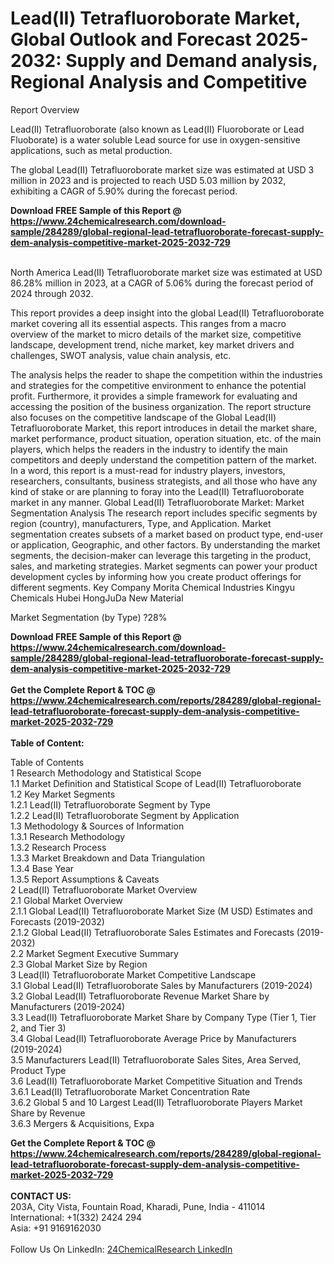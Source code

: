 <h1>Lead(II) Tetrafluoroborate Market, Global Outlook and Forecast 2025-2032: Supply and Demand analysis, Regional Analysis and Competitive</h1><p>Report Overview</p><p>
Lead(II) Tetrafluoroborate (also known as Lead(II) Fluoroborate or Lead Fluoborate) is a water soluble Lead source for use in oxygen-sensitive applications, such as metal production.</p><p>
The global Lead(II) Tetrafluoroborate market size was estimated at USD 3 million in 2023 and is projected to reach USD 5.03 million by 2032, exhibiting a CAGR of 5.90% during the forecast period.</p><div><b>Download FREE Sample of this Report @ 
            <a href="https://www.24chemicalresearch.com/download-sample/284289/global-regional-lead-tetrafluoroborate-forecast-supply-dem-analysis-competitive-market-2025-2032-729">
            https://www.24chemicalresearch.com/download-sample/284289/global-regional-lead-tetrafluoroborate-forecast-supply-dem-analysis-competitive-market-2025-2032-729</a></b></div><br><p>
North America Lead(II) Tetrafluoroborate market size was estimated at USD 86.28% million in 2023, at a CAGR of 5.06% during the forecast period of 2024 through 2032.</p><p>
This report provides a deep insight into the global Lead(II) Tetrafluoroborate market covering all its essential aspects. This ranges from a macro overview of the market to micro details of the market size, competitive landscape, development trend, niche market, key market drivers and challenges, SWOT analysis, value chain analysis, etc.</p><p>
The analysis helps the reader to shape the competition within the industries and strategies for the competitive environment to enhance the potential profit. Furthermore, it provides a simple framework for evaluating and accessing the position of the business organization. The report structure also focuses on the competitive landscape of the Global Lead(II) Tetrafluoroborate Market, this report introduces in detail the market share, market performance, product situation, operation situation, etc. of the main players, which helps the readers in the industry to identify the main competitors and deeply understand the competition pattern of the market.
In a word, this report is a must-read for industry players, investors, researchers, consultants, business strategists, and all those who have any kind of stake or are planning to foray into the Lead(II) Tetrafluoroborate market in any manner.
Global Lead(II) Tetrafluoroborate Market: Market Segmentation Analysis
The research report includes specific segments by region (country), manufacturers, Type, and Application. Market segmentation creates subsets of a market based on product type, end-user or application, Geographic, and other factors. By understanding the market segments, the decision-maker can leverage this targeting in the product, sales, and marketing strategies. Market segments can power your product development cycles by informing how you create product offerings for different segments.
Key Company
Morita Chemical Industries
Kingyu Chemicals
Hubei HongJuDa New Material</p><p>
Market Segmentation (by Type)
?28%
</p><div><b>Download FREE Sample of this Report @ 
            <a href="https://www.24chemicalresearch.com/download-sample/284289/global-regional-lead-tetrafluoroborate-forecast-supply-dem-analysis-competitive-market-2025-2032-729">
            https://www.24chemicalresearch.com/download-sample/284289/global-regional-lead-tetrafluoroborate-forecast-supply-dem-analysis-competitive-market-2025-2032-729</a></b></div><br><div><b>Get the Complete Report & TOC @ 
            <a href="https://www.24chemicalresearch.com/reports/284289/global-regional-lead-tetrafluoroborate-forecast-supply-dem-analysis-competitive-market-2025-2032-729">
            https://www.24chemicalresearch.com/reports/284289/global-regional-lead-tetrafluoroborate-forecast-supply-dem-analysis-competitive-market-2025-2032-729</a></b></div><br>
            <b>Table of Content:</b><p>Table of Contents<br />
1 Research Methodology and Statistical Scope<br />
1.1 Market Definition and Statistical Scope of Lead(II) Tetrafluoroborate<br />
1.2 Key Market Segments<br />
1.2.1 Lead(II) Tetrafluoroborate Segment by Type<br />
1.2.2 Lead(II) Tetrafluoroborate Segment by Application<br />
1.3 Methodology & Sources of Information<br />
1.3.1 Research Methodology<br />
1.3.2 Research Process<br />
1.3.3 Market Breakdown and Data Triangulation<br />
1.3.4 Base Year<br />
1.3.5 Report Assumptions & Caveats<br />
2 Lead(II) Tetrafluoroborate Market Overview<br />
2.1 Global Market Overview<br />
2.1.1 Global Lead(II) Tetrafluoroborate Market Size (M USD) Estimates and Forecasts (2019-2032)<br />
2.1.2 Global Lead(II) Tetrafluoroborate Sales Estimates and Forecasts (2019-2032)<br />
2.2 Market Segment Executive Summary<br />
2.3 Global Market Size by Region<br />
3 Lead(II) Tetrafluoroborate Market Competitive Landscape<br />
3.1 Global Lead(II) Tetrafluoroborate Sales by Manufacturers (2019-2024)<br />
3.2 Global Lead(II) Tetrafluoroborate Revenue Market Share by Manufacturers (2019-2024)<br />
3.3 Lead(II) Tetrafluoroborate Market Share by Company Type (Tier 1, Tier 2, and Tier 3)<br />
3.4 Global Lead(II) Tetrafluoroborate Average Price by Manufacturers (2019-2024)<br />
3.5 Manufacturers Lead(II) Tetrafluoroborate Sales Sites, Area Served, Product Type<br />
3.6 Lead(II) Tetrafluoroborate Market Competitive Situation and Trends<br />
3.6.1 Lead(II) Tetrafluoroborate Market Concentration Rate<br />
3.6.2 Global 5 and 10 Largest Lead(II) Tetrafluoroborate Players Market Share by Revenue<br />
3.6.3 Mergers & Acquisitions, Expa</p><div><b>Get the Complete Report & TOC @ 
            <a href="https://www.24chemicalresearch.com/reports/284289/global-regional-lead-tetrafluoroborate-forecast-supply-dem-analysis-competitive-market-2025-2032-729">
            https://www.24chemicalresearch.com/reports/284289/global-regional-lead-tetrafluoroborate-forecast-supply-dem-analysis-competitive-market-2025-2032-729</a></b></div><br><b>CONTACT US:</b><br>
            203A, City Vista, Fountain Road, Kharadi, Pune, India - 411014<br>
            International: +1(332) 2424 294<br>
            Asia: +91 9169162030 <br><br>
            Follow Us On LinkedIn: <a href="https://www.linkedin.com/company/24chemicalresearch/">24ChemicalResearch LinkedIn</a>